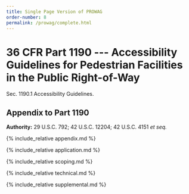```yaml
---
title: Single Page Version of PROWAG
order-number: 8
permalink: /prowag/complete.html
---
```

# 36 CFR Part 1190 --- Accessibility Guidelines for Pedestrian Facilities in the Public Right-of-Way 

Sec. 1190.1 Accessibility Guidelines. 

## Appendix to Part 1190

**Authority:** 29 U.S.C. 792; 42 U.S.C. 12204; 42 U.S.C. 4151 _et seq._

{% include_relative appendix.md %}

{% include_relative application.md %}

{% include_relative scoping.md %}

{% include_relative technical.md %}

{% include_relative supplemental.md %}
